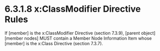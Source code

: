 <html dir="LTR" xmlns:mshelp="http://msdn.microsoft.com/mshelp" xmlns:ddue="http://ddue.schemas.microsoft.com/authoring/2003/5" xmlns:xlink="http://www.w3.org/1999/xlink" xmlns:tool="http://www.microsoft.com/tooltip"><body><input type="hidden" id="userDataCache" class="userDataStyle"><input type="hidden" id="hiddenScrollOffset"><img id="dropDownImage" style="display:none; height:0; width:0;" src="../local/drpdown.gif"><img id="dropDownHoverImage" style="display:none; height:0; width:0;" src="../local/drpdown_orange.gif"><img id="collapseImage" style="display:none; height:0; width:0;" src="../local/collapse.gif"><img id="expandImage" style="display:none; height:0; width:0;" src="../local/exp.gif"><img id="collapseAllImage" style="display:none; height:0; width:0;" src="../local/collall.gif"><img id="expandAllImage" style="display:none; height:0; width:0;" src="../local/expall.gif"><img id="copyImage" style="display:none; height:0; width:0;" src="../local/copycode.gif"><img id="copyHoverImage" style="display:none; height:0; width:0;" src="../local/copycodeHighlight.gif"><div id="header"><h1 class="heading">6.3.1.8 x:ClassModifier Directive Rules</h1></div><div id="mainSection"><div id="mainBody"><div id="allHistory" class="saveHistory" onsave="saveAll()" onload="loadAll()"></div>




<p xmlns:wsd="http://wsdev.schemas.microsoft.com/authoring/2008/2" xmlns:msxsl="urn:schemas-microsoft-com:xslt" xmlns:script="urn:script" xmlns:build="urn:build">
<div id="sectionSection0" class="section" name="collapseableSection"><content xmlns="http://ddue.schemas.microsoft.com/authoring/2003/5" xmlns:wsd="http://wsdev.schemas.microsoft.com/authoring/2008/2" xmlns:msxsl="urn:schemas-microsoft-com:xslt" xmlns:script="urn:script" xmlns:build="urn:build">
				</content></div><div id="sectionSection1" class="section" name="collapseableSection"><content xmlns="http://ddue.schemas.microsoft.com/authoring/2003/5" xmlns:wsd="http://wsdev.schemas.microsoft.com/authoring/2008/2" xmlns:msxsl="urn:schemas-microsoft-com:xslt" xmlns:script="urn:script" xmlns:build="urn:build">
					<p xmlns="">If [member] is the <mshelp:link keywords="ad48322d-cf8a-4580-bdfb-b2c5e8bbbb8a" tabindex="0">x:ClassModifier Directive (section </mshelp:link><mshelp:link keywords="ad48322d-cf8a-4580-bdfb-b2c5e8bbbb8a" tabindex="0">7.3.9</mshelp:link><mshelp:link keywords="ad48322d-cf8a-4580-bdfb-b2c5e8bbbb8a" tabindex="0">)</mshelp:link>, [parent object][member nodes] MUST contain a <mshelp:link keywords="43fc2c97-7f45-47db-b247-995848831f7a" tabindex="0">Member Node Information Item</mshelp:link> whose [member] is the <mshelp:link keywords="fbd9b5fc-142a-4847-a3e2-6d42b1445d24" tabindex="0">x:Class Directive (section </mshelp:link><mshelp:link keywords="fbd9b5fc-142a-4847-a3e2-6d42b1445d24" tabindex="0">7.3.7</mshelp:link><mshelp:link keywords="fbd9b5fc-142a-4847-a3e2-6d42b1445d24" tabindex="0">)</mshelp:link>.</p>
				</content></div><!--[if gte IE 5]>
			<tool:tip element="languageFilterToolTip" avoidmouse="false"/>
		<![endif]--></div><a name="feedback"></a><span></span></div></body></html>